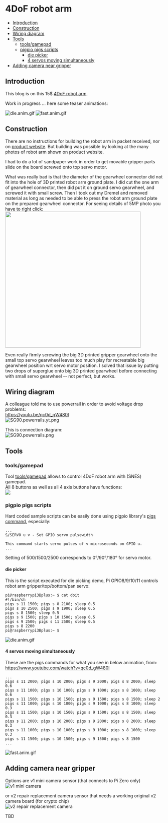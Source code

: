 # 4DoF robot arm

* [Introduction](#introduction)
* [Construction](#construction)
* [Wiring diagram](#wiring-diagram)
* [Tools](#tools)
  * [tools/gamepad](#toolsgamepad)
  * [pigpio pigs scripts](#pigpio-pigs-scripts)
    * [die picker](#die-picker)
    * [4 servos moving simultaneously](#4-servos-moving-simultaneously)
* [Adding camera near gripper](#adding-camera-near-gripper)

## Introduction

This blog is on this 15$ [4DoF robot arm](https://www.banggood.com/Small-Hammer-3D-Print-DIY-4DOF-RC-Robot-Arm-Kit-With-SG90-Servos-p-1451689.html).

Work in progress ... here some teaser animations:

![die.anim.gif](res/die.anim.gif) ![fast.anim.gif](res/fast.anim.gif)

## Construction

There are no instructions for building the robot arm in packet received, nor on [product website](https://www.banggood.com/Small-Hammer-3D-Print-DIY-4DOF-RC-Robot-Arm-Kit-With-SG90-Servos-p-1451689.html). But building was possible by looking at the many photos of robot arm shown on product website.  

I had to do a lot of sandpaper work in order to get movable gripper parts slide on the board screwed onto top servo motor.  

What was really bad is that the diameter of the gearwheel connector did not fit into the hole of 3D printed robot arm ground plate. I did cut the one arm of gearwheel connector, then did put it on ground servo gearwheel, and screwed it with small screw. Then I took out my Dremel and removed material as long as needed to be able to press the robot arm ground plate on the prepared gearwheel connector. For seeing details of 5MP photo you have to right click:  
<img height="432" src="res/IMG_201019_163940.jpg"/>

Even really firmly screwing the big 3D printed gripper gearwheel onto the small top servo gearwheel leaves too much play for recreatable big gearwheel position wrt servo motor position. I solved that issue by putting two drops of superglue onto big 3D printed gearwheel before connecting with small servo gearwheel -- not perfect, but works.

## Wiring diagram

A colleague told me to use powerrail in order to avoid voltage drop problems:  
https://youtu.be/qc0d_gW480I  
![SG90.powerrails.yt.png](res/SG90.powerrails.yt.png)  

This is connection diagram:  
![SG90.powerrails.png](res/SG90.powerrails.png)  

## Tools

### tools/gamepad

Tool [tools/gamepad](tools/gamepad) allows to control 4DoF robot arm with (SNES) gamepad.  
All 8 buttons as well as all 4 axis buttons have functions:  
![](res/snes.gamepad.png)

### pigpio pigs scripts

Hard coded sample scripts can be easily done using pigpio library's [pigs command](http://abyz.me.uk/rpi/pigpio/pigs.html), especially: 

    ...
    S/SERVO u v - Set GPIO servo pulsewidth
    
    This command starts servo pulses of v microseconds on GPIO u.  
    ...

Setting of 500/1500/2500 corresponds to 0°/90°/180° for servo motor.

#### die picker

This is the script executed for die picking demo, Pi GPIO8/9/10/11 controls robot arm gripper/top/bottom/pan servo:

    pi@raspberrypi3Bplus:~ $ cat doit
    #!/bin/sh
    pigs s 11 1500; pigs s 8 2100; sleep 0.5
    pigs s 10 2500; pigs s 9 1900; sleep 0.5
    pigs s 8 1500; sleep 0.5
    pigs s 9 1500; pigs s 10 1500; sleep 0.5
    pigs s 9 2500; pigs s 11 2500; sleep 0.5
    pigs s 8 2200
    pi@raspberrypi3Bplus:~ $

![die.anim.gif](res/die.anim.gif) 

#### 4 servos moving simultaneously

These are the pigs commands for what you see in below animation, from:  
https://www.youtube.com/watch?v=qc0d_gW480I

    ...
    pigs s 11 2000; pigs s 10 2000; pigs s 9 2000; pigs s 8 2000; sleep 0.6
    pigs s 11 1000; pigs s 10 1000; pigs s 9 1000; pigs s 8 1000; sleep 0.6
    pigs s 11 1500; pigs s 10 1500; pigs s 9 1500; pigs s 8 1500; sleep 2
    pigs s 11 1000; pigs s 10 1000; pigs s 9 1000; pigs s 8 1000; sleep 0.3
    pigs s 11 1500; pigs s 10 1500; pigs s 9 1500; pigs s 8 1500; sleep 0.3
    pigs s 11 2000; pigs s 10 2000; pigs s 9 2000; pigs s 8 2000; sleep 0.3
    pigs s 11 1000; pigs s 10 1000; pigs s 9 1000; pigs s 8 1000; sleep 0.3
    pigs s 11 1500; pigs s 10 1500; pigs s 9 1500; pigs s 8 1500
    ...

![fast.anim.gif](res/fast.anim.gif)

## Adding camera near gripper

Options are v1 mini camera sensor (that connects to Pi Zero only)  
![v1 mini camera](res/v1.mini_camera.png)

or v2 repair replacement camera sensor that needs a working original v2 camera board (for crypto chip)  
![v2 repair replacement camera](res/v2.repair_replacement_camera.png)

TBD

